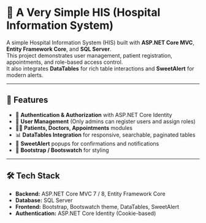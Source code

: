 # 🏥 A Very Simple HIS (Hospital Information System)

A simple Hospital Information System (HIS) built with **ASP.NET Core MVC**, **Entity Framework Core**, and **SQL Server**.  
This project demonstrates user management, patient registration, appointments, and role-based access control.  
It also integrates **DataTables** for rich table interactions and **SweetAlert** for modern alerts.

---

## 🚀 Features
- 🔐 **Authentication & Authorization** with ASP.NET Core Identity  
- 👥 **User Management** (Only admins can register users and assign roles)  
- 🧑‍⚕️ **Patients, Doctors, Appointments** modules  
- 📊 **DataTables Integration** for responsive, searchable, paginated tables  
- 🎉 **SweetAlert** popups for confirmations and notifications  
- 🎨 **Bootstrap / Bootswatch** for styling  

---

## 🛠️ Tech Stack
- **Backend:** ASP.NET Core MVC 7 / 8, Entity Framework Core  
- **Database:** SQL Server  
- **Frontend:** Bootstrap, Bootswatch theme, DataTables, SweetAlert  
- **Authentication:** ASP.NET Core Identity (Cookie-based) 
